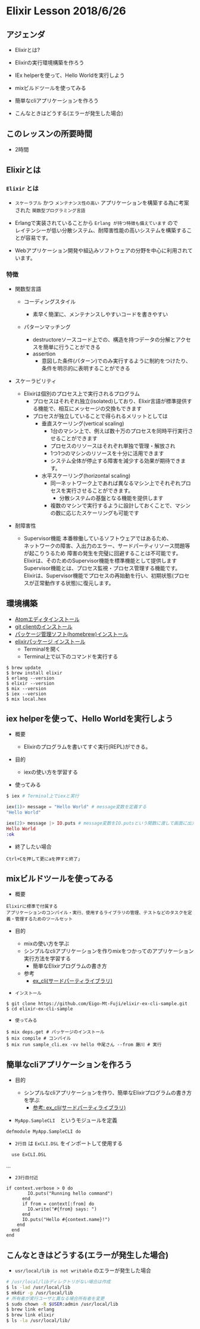 # Elixir Lesson 2018/6/26

## アジェンダ

* Elixirとは?

* Elixirの実行環境構築を作ろう

* IEx helperを使って、Hello Worldを実行しよう

* mixビルドツールを使ってみる

* 簡単なcliアプリケーションを作ろう

* こんなときはどうする(エラーが発生した場合)

## このレッスンの所要時間

* 2時間

## Elixirとは

### `Elixir` とは

* `スケーラブル` かつ `メンテナンス性の高い` アプリケーションを構築する為に考案された `関数型プログラミング言語`

* Erlangで実装されていることから `Erlang が持つ特徴も備えています` ので <br>
  レイテンシーが低い分散システム、耐障害性能の高いシステムを構築することが容易です。

* Webアプリケーション開発や組込みソフトウェアの分野を中心に利用されています。

### 特徴

* 関数型言語
   * コーディングスタイル
     * 素早く簡潔に、メンテナンスしやすいコードを書きやすい

   * パターンマッチング
     * destructoreソースコード上での、構造を持つデータの分解とアクセスを簡単に行うことができる
     * assertion
       * 意図した条件(パターン)でのみ実行するように制約をつけたり、条件を明示的に表明することができる

* スケーラビリティ
   * Elixirは個別のプロセス上で実行されるプログラム
     * プロセスはそれぞれ独立(isolated)しており、Elixir言語が標準提供する機能で、相互にメッセージの交換もできます
     * プロセスが独立していることで得られるメリットとしては
       * 垂直スケーリング(vertical scaling)
          * 1台のマシン上で、例えば数十万のプロセスを同時平行実行させることができます
          * プロセスのリソースはそれぞれ単独で管理・解放され
          * 1つ1つのマシンのリソースを十分に活用できます
          * システム全体が停止する障害を減少する効果が期待できます。
       * 水平スケーリング(horizontal scaling)
          * 同一ネットワーク上であれば異なるマシン上でそれぞれプロセスを実行させることができます。
            * 分散システムの基盤となる機能を提供します
          * 複数のマシンで実行するように設計しておくことで、マシンの数に応じたスケーリングも可能です

* 耐障害性
  * Supervisor機能
    本番稼働しているソフトウェアではあるため、<br>
    ネットワークの障害、入出力のエラー、サードパーティリソース問題等が起こりうるため
    障害の発生を完璧に回避することは不可能です。<br>
    Elixirは、そのためのSupervisor機能を標準機能として提供します<br>
    Supervisor機能とは、プロセス監視・プロセス管理する機能です。<br>
    Elixirは、Supervisor機能でプロセスの再始動を行い、初期状態(プロセスが正常動作する状態)に復元します。<br>

## 環境構築

* [Atomエディタインストール](https://atom.io/)
* [git clientのインストール](https://git-scm.com/download/mac)
* [パッケージ管理ソフト(homebrew)インストール](https://brew.sh/index_ja)
* [elixirパッケージ インストール](https://elixir-lang.org/install.html#mac-os-x)
    * Terminalを開く
    * Terminal上で以下のコマンドを実行する

```
$ brew update
$ brew install elixir
$ erlang --version
$ elixir --version
$ mix --version
$ iex --version
$ mix local.hex
```

## iex helperを使って、Hello Worldを実行しよう

* 概要
    * Elixirのプログラムを書いてすぐ実行(REPL)ができる。

* 目的
    * iexの使い方を学習する

* 使ってみる

```bash
$ iex # Terminal上でiexと実行
```

```elixir
iex(1)> message = "Hello World" # message変数を定義する
"Hello World"

iex(2)> message |> IO.puts # message変数をIO.putsという関数に渡して画面に出力する
Hello World
:ok
```

* 終了したい場合

```
Ctrl+Cを押して更にaを押すと終了」
```

## mixビルドツールを使ってみる

* 概要

```
Elixirに標準で付属する
アプリケーションのコンパイル・実行、使用するライブラリの管理、テストなどのタスクを定義・管理するためのツールセット
```

* 目的
    * mixの使い方を学ぶ
    * シンプルなcliアプリケーションを作りmixをつかってのアプリケーション実行方法を学習する
        * 簡単なElixirプログラムの書き方
    * 参考
        * [ex_cli(サードパーティライブラリ)](https://github.com/tuvistavie/ex_cli)

* `インストール`

```
$ git clone https://github.com/Eigo-Mt-Fuji/elixir-ex-cli-sample.git
$ cd elixir-ex-cli-sample
```

* `使ってみる`

```
$ mix deps.get # パッケージのインストール
$ mix compile # コンパイル
$ mix run sample_cli.ex -vv hello 中尾さん --from 藤川 # 実行
```

## 簡単なcliアプリケーションを作ろう

* 目的
  * シンプルなcliアプリケーションを作り、簡単なElixirプログラムの書き方を学ぶ
    * [参考: ex_cli(サードパーティライブラリ)](https://github.com/tuvistavie/ex_cli)

* `MyApp.SampleCLI`　というモジュールを定義

```
defmodule MyApp.SampleCLI do
```

* `2行目` は `ExCLI.DSL` をインポートして使用する

```
  use ExCLI.DSL
```
...
* `23行目付近`

```
if context.verbose > 0 do
        IO.puts("Running hello command")
      end
      if from = context[:from] do
        IO.write("#{from} says: ")
      end
      IO.puts("Hello #{context.name}!")
    end
  end
end
```

## こんなときはどうする(エラーが発生した場合)

* `usr/local/lib is not writable` のエラーが発生した場合

```bash
# /usr/local/libディレクトリがない場合は作成
$ ls -lad /usr/local/lib
$ mkdir -p /usr/local/lib
# 所有者が実行ユーザと異なる場合所有者を変更
$ sudo chown -R $USER:admin /usr/local/lib
$ brew link erlang
$ brew link elixir
$ ls -la /usr/local/lib/
```
